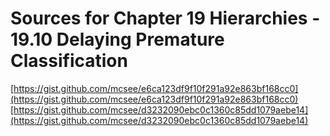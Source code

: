 # Sources for Chapter 19 Hierarchies - 19.10 Delaying Premature Classification

[https://gist.github.com/mcsee/e6ca123df9f10f291a92e863bf168cc0](https://gist.github.com/mcsee/e6ca123df9f10f291a92e863bf168cc0)
[https://gist.github.com/mcsee/d3232090ebc0c1360c85dd1079aebe14](https://gist.github.com/mcsee/d3232090ebc0c1360c85dd1079aebe14)